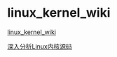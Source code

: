 # linux_kernel_wiki

[linux_kernel_wiki](https://github.com/0voice/linux_kernel_wiki/tree/main/%E6%96%87%E7%AB%A0)

[深入分析Linux内核源码](https://kerneltravel.net/book/)

